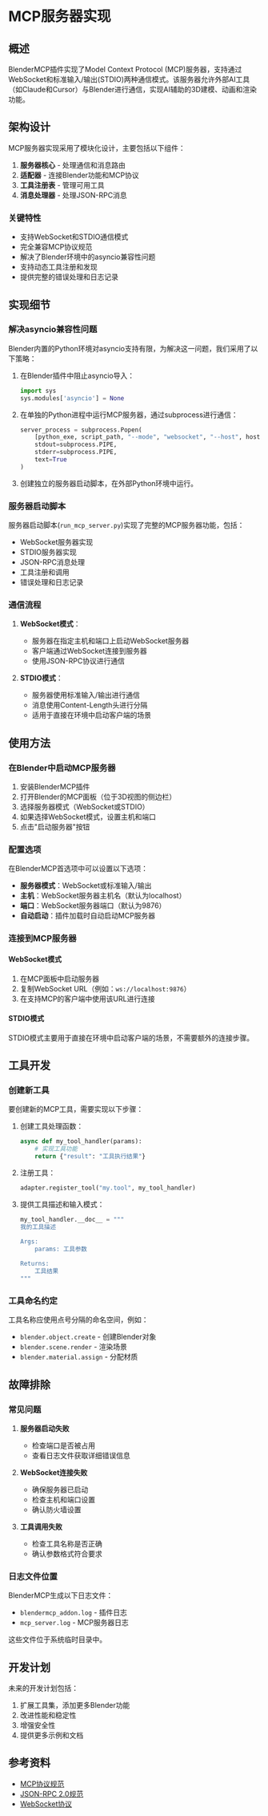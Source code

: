 # MCP服务器实现

## 概述

BlenderMCP插件实现了Model Context Protocol (MCP)服务器，支持通过WebSocket和标准输入/输出(STDIO)两种通信模式。该服务器允许外部AI工具（如Claude和Cursor）与Blender进行通信，实现AI辅助的3D建模、动画和渲染功能。

## 架构设计

MCP服务器实现采用了模块化设计，主要包括以下组件：

1. **服务器核心** - 处理通信和消息路由
2. **适配器** - 连接Blender功能和MCP协议
3. **工具注册表** - 管理可用工具
4. **消息处理器** - 处理JSON-RPC消息

### 关键特性

- 支持WebSocket和STDIO通信模式
- 完全兼容MCP协议规范
- 解决了Blender环境中的asyncio兼容性问题
- 支持动态工具注册和发现
- 提供完整的错误处理和日志记录

## 实现细节

### 解决asyncio兼容性问题

Blender内置的Python环境对asyncio支持有限，为解决这一问题，我们采用了以下策略：

1. 在Blender插件中阻止asyncio导入：
   ```python
   import sys
   sys.modules['asyncio'] = None
   ```

2. 在单独的Python进程中运行MCP服务器，通过subprocess进行通信：
   ```python
   server_process = subprocess.Popen(
       [python_exe, script_path, "--mode", "websocket", "--host", host, "--port", str(port)],
       stdout=subprocess.PIPE,
       stderr=subprocess.PIPE,
       text=True
   )
   ```

3. 创建独立的服务器启动脚本，在外部Python环境中运行。

### 服务器启动脚本

服务器启动脚本(`run_mcp_server.py`)实现了完整的MCP服务器功能，包括：

- WebSocket服务器实现
- STDIO服务器实现
- JSON-RPC消息处理
- 工具注册和调用
- 错误处理和日志记录

### 通信流程

1. **WebSocket模式**：
   - 服务器在指定主机和端口上启动WebSocket服务器
   - 客户端通过WebSocket连接到服务器
   - 使用JSON-RPC协议进行通信

2. **STDIO模式**：
   - 服务器使用标准输入/输出进行通信
   - 消息使用Content-Length头进行分隔
   - 适用于直接在环境中启动客户端的场景

## 使用方法

### 在Blender中启动MCP服务器

1. 安装BlenderMCP插件
2. 打开Blender的MCP面板（位于3D视图的侧边栏）
3. 选择服务器模式（WebSocket或STDIO）
4. 如果选择WebSocket模式，设置主机和端口
5. 点击"启动服务器"按钮

### 配置选项

在BlenderMCP首选项中可以设置以下选项：

- **服务器模式**：WebSocket或标准输入/输出
- **主机**：WebSocket服务器主机名（默认为localhost）
- **端口**：WebSocket服务器端口（默认为9876）
- **自动启动**：插件加载时自动启动MCP服务器

### 连接到MCP服务器

#### WebSocket模式

1. 在MCP面板中启动服务器
2. 复制WebSocket URL（例如：`ws://localhost:9876`）
3. 在支持MCP的客户端中使用该URL进行连接

#### STDIO模式

STDIO模式主要用于直接在环境中启动客户端的场景，不需要额外的连接步骤。

## 工具开发

### 创建新工具

要创建新的MCP工具，需要实现以下步骤：

1. 创建工具处理函数：
   ```python
   async def my_tool_handler(params):
       # 实现工具功能
       return {"result": "工具执行结果"}
   ```

2. 注册工具：
   ```python
   adapter.register_tool("my.tool", my_tool_handler)
   ```

3. 提供工具描述和输入模式：
   ```python
   my_tool_handler.__doc__ = """
   我的工具描述
   
   Args:
       params: 工具参数
           
   Returns:
       工具结果
   """
   ```

### 工具命名约定

工具名称应使用点号分隔的命名空间，例如：

- `blender.object.create` - 创建Blender对象
- `blender.scene.render` - 渲染场景
- `blender.material.assign` - 分配材质

## 故障排除

### 常见问题

1. **服务器启动失败**
   - 检查端口是否被占用
   - 查看日志文件获取详细错误信息

2. **WebSocket连接失败**
   - 确保服务器已启动
   - 检查主机和端口设置
   - 确认防火墙设置

3. **工具调用失败**
   - 检查工具名称是否正确
   - 确认参数格式符合要求

### 日志文件位置

BlenderMCP生成以下日志文件：

- `blendermcp_addon.log` - 插件日志
- `mcp_server.log` - MCP服务器日志

这些文件位于系统临时目录中。

## 开发计划

未来的开发计划包括：

1. 扩展工具集，添加更多Blender功能
2. 改进性能和稳定性
3. 增强安全性
4. 提供更多示例和文档

## 参考资料

- [MCP协议规范](https://github.com/microsoft/modelcontextprotocol)
- [JSON-RPC 2.0规范](https://www.jsonrpc.org/specification)
- [WebSocket协议](https://datatracker.ietf.org/doc/html/rfc6455) 